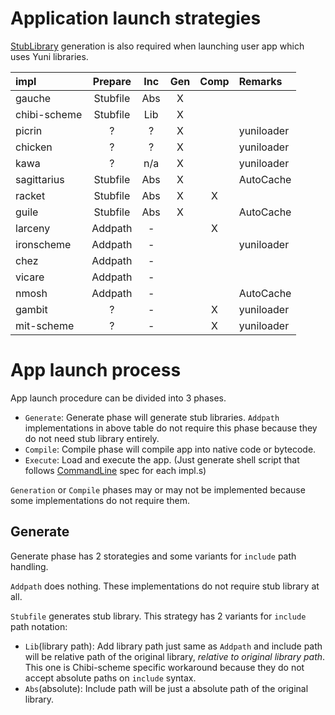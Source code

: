 Application launch strategies
=============================

[StubLibrary][] generation is also required when launching user app which uses Yuni libraries. 

| impl       |Prepare |Inc |Gen |Comp| Remarks                      |
|:-----------|:------:|:--:|:--:|:--:|:-----------------------------|
|gauche      |Stubfile|Abs |X   |    |                              |
|chibi-scheme|Stubfile|Lib |X   |    |                              |
|picrin      |?       |?   |X   |    |yuniloader                    |
|chicken     |?       |?   |X   |    |yuniloader                    |
|kawa        |?       |n/a |X   |    |yuniloader                    |
|sagittarius |Stubfile|Abs |X   |    |AutoCache                     |
|racket      |Stubfile|Abs |X   |X   |                              |
|guile       |Stubfile|Abs |X   |    |AutoCache                     |
|larceny     |Addpath |-   |    |X   |                              |
|ironscheme  |Addpath |-   |    |    |yuniloader                    |
|chez        |Addpath |-   |    |    |                              |
|vicare      |Addpath |-   |    |    |                              |
|nmosh       |Addpath |-   |    |    |AutoCache                     |
|gambit      |?       |-   |    |X   |yuniloader                    |
|mit-scheme  |?       |-   |    |X   |yuniloader                    |

App launch process
==================

App launch procedure can be divided into 3 phases. 

* `Generate`: Generate phase will generate stub libraries. `Addpath` implementations in above table do not require this phase because they do not need stub library entirely.
* `Compile`: Compile phase will compile app into native code or bytecode.
* `Execute`: Load and execute the app. (Just generate shell script that follows [CommandLine] spec for each impl.s)

`Generation` or `Compile` phases may or may not be implemented because some implementations do not require them. 

Generate
--------

Generate phase has 2 storategies and some variants for `include` path handling.

`Addpath` does nothing. These implementations do not require stub library at all.

`Stubfile` generates stub library. This strategy has 2 variants for `include` path notation:

 * `Lib`(library path): Add library path just same as `Addpath` and include path will be relative path of the original library, *relative to original library path*. This one is Chibi-scheme specific workaround because they do not accept absolute paths on `include` syntax.
 * `Abs`(absolute): Include path will be just a absolute path of the original library.



[StubLibrary]: https://github.com/okuoku/yuni/blob/master/doc/PortingNotes/StubLibrary.md
[CommandLine]: https://github.com/okuoku/yuni/blob/master/doc/PortingNotes/CommandLine.md
